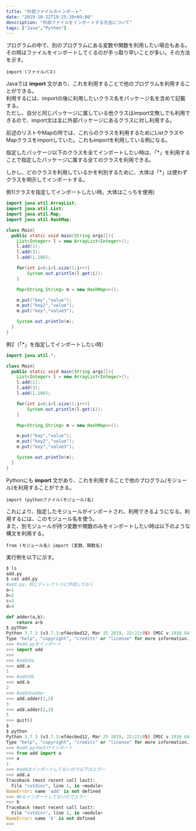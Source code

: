 ```yaml
---
title: "外部ファイルのインポート"
date: "2019-10-22T19:25:30+09:00"
description: "外部ファイルをインポートする方法について"
tags: ["Java","Python"]
---
```


プログラムの中で、別のプログラムにある変数や関数を利用したい場合もある。その時はファイルをインポートしてくるのが手っ取り早いことが多い。その方法を示す。

<div class="note_content_by_programming_language" id="note_content_Java">

```
import (ファイルパス)
```

Javaでは **import** 文があり、これを利用することで他のプログラムを利用することができる。  
利用するには、importの後に利用したいクラス名をパッケージ名を含めて記載する。  
ただし、自分と同じパッケージに属している他クラスはimport文無しでも利用できるので、import文は主に外部パッケージにあるクラスに対し利用する。  

前述のリストやMapの所では、これらのクラスを利用するためにListクラスやMapクラスをimportしていた。これもimportを利用している例になる。  

指定したパッケージ以下のクラスを全てインポートしたい時は、「*」を利用することで指定したパッケージに属する全てのクラスを利用できる。

しかし、どのクラスを利用しているかを判別するために、大体は「*」は使わずクラスを明示してインポートする。  

例1(クラスを指定してインポートしたい時。大体はこっちを使用)

```java
import java.util.ArrayList;
import java.util.List;
import java.util.Map;
import java.util.HashMap;

class Main{
  public static void main(String args[]){
    List<Integer> l = new ArrayList<Integer>();
    l.add(1);
    l.add(3);
    l.add(1,100);

    for(int i=0;i<l.size();i++){
        System.out.println(l.get(i));
    }

    Map<String,String> m = new HashMap<>();

    m.put("key","value");
    m.put("key2","value");
    m.put("key","value3");

    System.out.println(m);
  }
}
```


例2（「*」を指定してインポートしたい時）  

```java
import java.util.*;

class Main{
  public static void main(String args[]){
    List<Integer> l = new ArrayList<Integer>();
    l.add(1);
    l.add(3);
    l.add(1,100);

    for(int i=0;i<l.size();i++){
        System.out.println(l.get(i));
    }

    Map<String,String> m = new HashMap<>();

    m.put("key","value");
    m.put("key2","value");
    m.put("key","value3");

    System.out.println(m);
  }
}
```


</div>
<div class="note_content_by_programming_language" id="note_content_Python">

Pythonにも **import** 文があり、これを利用することで他のプログラム(モジュール)を利用することができる。  


`import (pythonファイル(モジュール)名)`  


これにより、指定したモジュールがインポートされ、利用できるようになる。利用するには、このモジュール名を使う。  
また、別モジュールが持つ変数や関数のみをインポートしたい時は以下のような構文を利用する。

`from (モジュール名) import (変数、関数名)`  

実行例を以下に示す。

```python
$ ls
add.py
$ cat add.py
#add.py。同じディレクトリに作成しておく
a=1
b=2
c=3
d=4

def adder(a,b):
    return a+b
$ python
Python 3.7.3 (v3.7.3:ef4ec6ed12, Mar 25 2019, 22:22:05) [MSC v.1916 64 bit (AMD64)] on win32
Type "help", "copyright", "credits" or "license" for more information.
>>> #add.pyをインポート
>>> import add
>>> 
>>> #addのa
>>> add.a
1
>>> #addのb
>>> add.b
2
>>> #addのadder
>>> add.adder(1,2)
3
>>> add.adder(2,3) 
5
>>> quit()
$
$ python
Python 3.7.3 (v3.7.3:ef4ec6ed12, Mar 25 2019, 22:22:05) [MSC v.1916 64 bit (AMD64)] on win32
Type "help", "copyright", "credits" or "license" for more information.
>>> #add.pyのaだけインポート
>>> from add import a
>>> a
1
>>> #addはインポートしてないので以下はエラー
>>> add.a
Traceback (most recent call last):
  File "<stdin>", line 1, in <module>
NameError: name 'add' is not defined
>>> #bもインポートしてないのでエラー
>>> b 
Traceback (most recent call last):
  File "<stdin>", line 1, in <module>
NameError: name 'b' is not defined
>>>
```

</div>

